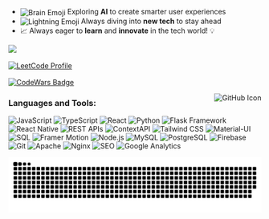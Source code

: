 <!-- ![saqlain](https://github.com/SaqlainMuhammadd/Saqlainmuhammadd/assets/129774784/23b06a8b-8691-45ad-9250-cd44f21a4366) -->

<!-- <h1 align="center">Hi 👋, I'm Meshack</h1>
<h3 align="center">A passionate Software Engineer 💻</h3>
<p align="left"> <img src="https://komarev.com/ghpvc/?username=spookeyy&label=Profile%20views&color=0e75b6&style=flat" alt="spookeyy" /> </p>
<p> 💻 Passionate about Flutter App Development 🚀
📚 Currently exploring Machine Learning, Artificial Intelligence and Data Science 🌐
🎨 Hobbies include Graphic Design 
and Video Editing 🎥 -->
<ul>
<li>
    <img src="https://raw.githubusercontent.com/Tarikul-Islam-Anik/Animated-Fluent-Emojis/master/Emojis/Hand%20gestures/Brain.png" alt="Brain Emoji" width="25px" align="center" /> Exploring <strong>AI</strong> to create smarter user experiences
  </li>
  <li>
    <img src="https://raw.githubusercontent.com/Tarikul-Islam-Anik/Animated-Fluent-Emojis/master/Emojis/Travel%20and%20places/High%20Voltage.png" alt="Lightning Emoji" width="25px" align="center" /> Always diving into <strong>new tech</strong> to stay ahead
  </li>
  <li>
📈 Always eager to <strong>learn</strong> and <strong>innovate</strong> in the tech world! 💡 </p>
  </li>
</ul>


<!-- - 🌱 I’m currently learning **AI & ML**

- 📫 How to reach me **pangasmeshack@gmail.com**
- 👨‍💻 All of my projects are available at **https://github.com/spookeyy**
- 📄 Know about my experiences **https://rb.gy/vd56yp** -->

<!-- <div> 
<a href="https://www.linkedin.com/in/meshack-kataboi-a6a03b240/" target="_blank"><img src="https://img.shields.io/badge/LinkedIn-0077B5?style=for-the-badge&logo=linkedin&logoColor=white" target="_blank"></a>
<a href="https://github.com/spookeyy" target="_blank"><img src="https://img.shields.io/badge/GitHub-100000?style=for-the-badge&logo=github&logoColor=white" target="_blank"></a>
<a href="https://instagram.com/saqlainmuhammadd" target="_blank"><img src="https://img.shields.io/badge/Instagram-E4405F?style=for-the-badge&logo=instagram&logoColor=white" target="_blank"></a>
-->
<a href = "mailto:pangasmeshack@gmail.com"><img src="https://img.shields.io/badge/-Gmail-%23333?style=for-the-badge&logo=gmail&logoColor=white" target="_blank"></a>
</div>

<!-- <h3 align="left">Connect with me:</h3>
<div align="center" style="display: inline-flex; flex-direction: row; justify-content: space-between; " >
<a href="https://linkedin.com/in/meshack-kataboi-a6a03b240" target="blank"><img align="center" src="https://raw.githubusercontent.com/teamedwardforever/Readme-Generator/71f25dd8b98329b168142a6b782a107b75eab178/svg/Social/linked-in-alt.svg" alt="meshackkataboi" height="30" width="40" /></a>
<a href="https://www.youtube.com/c/saqlainmuhammadd" target="blank"><img align="center" src="https://raw.githubusercontent.com/teamedwardforever/Readme-Generator/71f25dd8b98329b168142a6b782a107b75eab178/svg/Social/youtube.svg" alt="saqlainmuhammadd" height="30" width="40" /></a> -->

<a href="https://leetcode.com/spookeyy/" target="_blank">
  <img src="https://img.shields.io/badge/LeetCode-spookeyy-FFA116?style=for-the-badge&logo=LeetCode" alt="LeetCode Profile" style="width: 300px; height: auto;">
</a>
<!-- <a href="https://leetcode.com/spookeyy/" target="_blank">
  <img src="https://leetcard.jacoblin.cool/spookeyy?theme=dark&font=milonga&ext=heatmap" alt="LeetCode Stats" style="width: 495px; height: auto;">
</a> -->

<!-- <a href="https://leetcode.com/u/spookeyy/" target="blank"><img align="center" src="https://raw.githubusercontent.com/teamedwardforever/Readme-Generator/71f25dd8b98329b168142a6b782a107b75eab178/svg/Social/leet-code.svg" alt="spookeyy" height="30" width="40" /></a> -->

<!-- <a href="https://stackoverflow.com/users/saqlainmuhammadd" target="blank"><img align="center" src="https://raw.githubusercontent.com/teamedwardforever/Readme-Generator/71f25dd8b98329b168142a6b782a107b75eab178/svg/Social/stack-overflow.svg" alt="saqlainmuhammadd" height="30" width="40" /></a> -->
<!-- <a href="https://instagram.com/saqlainmuhammadd" target="blank"><img align="center" src="https://raw.githubusercontent.com/teamedwardforever/Readme-Generator/71f25dd8b98329b168142a6b782a107b75eab178/svg/Social/instagram.svg" alt="saqlainmuhammadd" height="30" width="40" /></a> -->
<a href="https://www.codewars.com/users/spookeyy" target="blank"><img align="center" src="https://www.codewars.com/users/spookeyy/badges/large" alt="CodeWars Badge" style="width: 300px; height: auto;"/></a>
</div> <a href="https://github.com/spookeyy" target="_blank">
  <img align="right" src="https://img.icons8.com/material-outlined/24/ffffff/github.png" alt="GitHub Icon">
</a>

<h3 align="left">Languages and Tools:</h3>
<p align="left">

  ![JavaScript](https://img.shields.io/badge/JavaScript-F7DF1E?style=flat&logo=javascript&logoColor=black)
  ![TypeScript](https://img.shields.io/badge/TypeScript-007ACC?style=flat&logo=typescript&logoColor=white)
  ![React](https://img.shields.io/badge/React-61DAFB?style=flat&logo=react&logoColor=black)
  ![Python](https://img.shields.io/badge/Python-3776AB?style=flat&logo=python&logoColor=white)
  ![Flask Framework](https://img.shields.io/badge/Flask%20Framework-%23FF69B4?style=flat&logo=flask&logoColor=white)
  ![React Native](https://img.shields.io/badge/React_Native-61DAFB?style=flat&logo=react&logoColor=black)
  ![REST APIs](https://img.shields.io/badge/REST_APIs-02569B?style=flat)
  ![ContextAPI](https://img.shields.io/badge/ContextAPI-61DAFB?style=flat&logo=react&logoColor=black)
  ![Tailwind CSS](https://img.shields.io/badge/TailwindCSS-06B6D4?style=flat&logo=tailwindcss&logoColor=white)
  ![Material-UI](https://img.shields.io/badge/Material--UI-0081CB?style=flat&logo=mui&logoColor=white)
  ![SQL](https://img.shields.io/badge/SQL-4479A1?style=flat&logo=mysql&logoColor=white)
  ![Framer Motion](https://img.shields.io/badge/Framer_Motion-0055FF?style=flat&logo=framer&logoColor=white)
  ![Node.js](https://img.shields.io/badge/Node.js-339933?style=flat&logo=nodedotjs&logoColor=white)
  ![MySQL](https://img.shields.io/badge/MySQL-4479A1?style=flat&logo=mysql&logoColor=white)
  ![PostgreSQL](https://img.shields.io/badge/PostgreSQL-4169E1?style=flat&logo=postgresql&logoColor=white)
  ![Firebase](https://img.shields.io/badge/Firebase-FFCA28?style=flat&logo=firebase&logoColor=black)
  ![Git](https://img.shields.io/badge/Git-F05032?style=flat&logo=git&logoColor=white)
  ![Apache](https://img.shields.io/badge/Apache-D22128?style=flat&logo=apache&logoColor=white)
  ![Nginx](https://img.shields.io/badge/Nginx-269539?style=flat&logo=nginx&logoColor=white)
  ![SEO](https://img.shields.io/badge/SEO-FFA500?style=flat&logo=google&logoColor=black)
  ![Google Analytics](https://img.shields.io/badge/Google_Analytics-E37400?style=flat&logo=google-analytics&logoColor=white)
  <!-- ![Next.js](https://img.shields.io/badge/Next.js-000000?style=flat&logo=nextdotjs&logoColor=white) -->
  <!-- ![Redux](https://img.shields.io/badge/Redux-764ABC?style=flat&logo=redux&logoColor=white) -->
  <!-- ![Vue.js](https://img.shields.io/badge/Vue.js-4FC08D?style=flat&logo=vuedotjs&logoColor=white) -->
  <!-- ![Nuxt.js](https://img.shields.io/badge/Nuxt.js-00C58E?style=flat&logo=nuxtdotjs&logoColor=white) -->
  <!-- ![Jest](https://img.shields.io/badge/Jest-C21325?style=flat&logo=jest&logoColor=white) -->
  <!-- ![GSAP](https://img.shields.io/badge/GSAP-black?style=flat&logo=greensock&logoColor=00FF88) -->
  <!-- ![SCSS](https://img.shields.io/badge/SCSS-CC6699?style=flat&logo=sass&logoColor=white) -->
  <!-- ![Three.js](https://img.shields.io/badge/Three.js-000000?style=flat&logo=threedotjs&logoColor=white) -->
  <!-- ![React Three Fiber](https://img.shields.io/badge/React_Three_Fiber-61DAFB?style=flat&logo=react&logoColor=black) -->
  <!-- ![Express.js](https://img.shields.io/badge/Express.js-000000?style=flat&logo=express&logoColor=white) -->
  <!-- ![CodeIgniter](https://img.shields.io/badge/CodeIgniter-EF4223?style=flat&logo=codeigniter&logoColor=white) -->
  <!-- ![Laravel](https://img.shields.io/badge/Laravel-FF2D20?style=flat&logo=laravel&logoColor=white) -->
  <!-- ![MongoDB](https://img.shields.io/badge/MongoDB-47A248?style=flat&logo=mongodb&logoColor=white) -->
  <!-- ![Redis](https://img.shields.io/badge/Redis-DC382D?style=flat&logo=redis&logoColor=white) -->
  <!-- ![Prisma ORM](https://img.shields.io/badge/Prisma-2D3748?style=flat&logo=prisma&logoColor=white) -->
  <!-- ![TypeORM](https://img.shields.io/badge/TypeORM-FF6F00?style=flat&logo=typeorm&logoColor=white) -->
  <!-- ![Docker](https://img.shields.io/badge/Docker-2496ED?style=flat&logo=docker&logoColor=white) -->
  <!-- ![NX](https://img.shields.io/badge/NX-143055?style=flat&logo=nx&logoColor=white) -->
  <!-- ![Lerna](https://img.shields.io/badge/Lerna-3E4E88?style=flat&logo=lerna&logoColor=white) -->
  <!-- ![Caddy](https://img.shields.io/badge/Caddy-000000?style=flat&logo=caddy&logoColor=white&labelColor=000000) -->
  <!-- ![WordPress](https://img.shields.io/badge/WordPress-21759B?style=flat&logo=wordpress&logoColor=white) -->
  <!-- ![Wix](https://img.shields.io/badge/Wix-000?style=flat&logo=wix&logoColor=white) -->
  <!-- ![PixiJS](https://img.shields.io/badge/PixiJS-FFDD00?style=flat&logo=pixiv&logoColor=black) -->
  <!-- ![Spine](https://img.shields.io/badge/Spine-FFB83D?style=flat&logo=spine&logoColor=black) -->
   <!-- ![PHP](https://img.shields.io/badge/PHP-777BB4?style=flat&logo=php&logoColor=white) -->
   <!-- ![GraphQL](https://img.shields.io/badge/GraphQL-E10098?style=flat&logo=graphql&logoColor=white) -->
  <!-- ![Apollo](https://img.shields.io/badge/Apollo-311C87?style=flat&logo=apollographql&logoColor=white) -->
  <!-- ![PWA](https://img.shields.io/badge/PWA-5A0FC8?style=flat&logo=pwa&logoColor=white) -->

<div align="center">
  <picture>
    <source media="(prefers-color-scheme: dark)" srcset="https://raw.githubusercontent.com/platane/platane/output/github-contribution-grid-snake-dark.svg">
    <source media="(prefers-color-scheme: light)" srcset="https://raw.githubusercontent.com/platane/platane/output/github-contribution-grid-snake.svg">
    <img alt="github contribution grid snake animation" src="https://raw.githubusercontent.com/platane/platane/output/github-contribution-grid-snake.svg">
  </picture>
</div>

<!-- 



<img src="https://raw.githubusercontent.com/teamedwardforever/Readme-Generator/71f25dd8b98329b168142a6b782a107b75eab178/svg/Skills/Languages/javascript-original.svg" alt="Javascript" width="40" height="40"/>
<img src="https://raw.githubusercontent.com/teamedwardforever/Readme-Generator/71f25dd8b98329b168142a6b782a107b75eab178/svg/Skills/Languages/python-original.svg" alt="Python" width="40" height="40"/>
<img src="https://cdn.jsdelivr.net/gh/devicons/devicon/icons/react/react-original.svg" alt="React" width="40" height="40"/>
<img src="https://cdn.jsdelivr.net/gh/devicons/devicon/icons/flask/flask-original.svg" alt="Flask"  width="40" height="40"/>
<img src="https://raw.githubusercontent.com/teamedwardforever/Readme-Generator/71f25dd8b98329b168142a6b782a107b75eab178/svg/Skills/Frontend/html5-original-wordmark.svg" alt="HTML" width="40" height="40"/>
<img src="https://raw.githubusercontent.com/teamedwardforever/Readme-Generator/71f25dd8b98329b168142a6b782a107b75eab178/svg/Skills/Frontend/css3-original-wordmark.svg" alt="Css" width="40" height="40"/>
<img src="https://raw.githubusercontent.com/teamedwardforever/Readme-Generator/71f25dd8b98329b168142a6b782a107b75eab178/svg/Skills/Frontend/tailwindcss-icon.svg" alt="Tailwindcss" width="40" height="40"/>
<img src="https://cdn.jsdelivr.net/gh/devicons/devicon/icons/bootstrap/bootstrap-original.svg" alt="Bootstrap" width="40" height="40"/>
<img src="https://raw.githubusercontent.com/teamedwardforever/Readme-Generator/71f25dd8b98329b168142a6b782a107b75eab178/svg/Skills/BackendService/firebase-icon.svg" alt="Firebase" width="40" height="40"/>
<img src="ht<!-- tps://raw.githubusercontent.com/teamedwardforever/Readme-Generator/71f25dd8b98329b168142a6b782a107b75eab178/svg/Skills/Mobile/flutterio-icon.svg" alt="Flutter" width="40" height="40"/>
<img src="https://raw.githubusercontent.com/teamedwardforever/Readme-Generator/71f25dd8b98329b168142a6b782a107b75eab178/svg/Skills/Mobile/android-original-wordmark.svg" alt="Android" width="40" height="40"/>
<img src="https://raw.githubusercontent.com/teamedwardforever/Readme-Generator/71f25dd8b98329b168142a6b782a107b75eab178/svg/Skills/Software/adobe_illustrator-icon%20(1).svg -->
